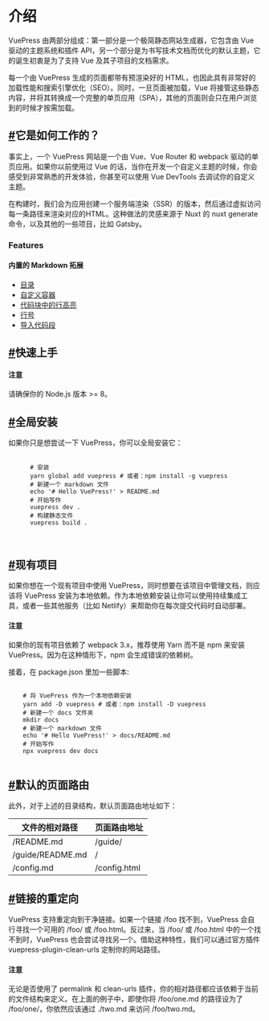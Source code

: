 <div class="md">
  <h1>介绍</h1>
  <p>VuePress 由两部分组成：第一部分是一个<a>极简静态网站生成器</a>，它包含由 Vue 驱动的主题系统和插件 API，另一个部分是为书写技术文档而优化的默认主题，它的诞生初衷是为了支持 Vue 及其子项目的文档需求。</p>
  <p>每一个由 VuePress 生成的页面都带有预渲染好的 HTML，也因此具有非常好的加载性能和搜索引擎优化（SEO）。同时，一旦页面被加载，Vue 将接管这些静态内容，并将其转换成一个完整的单页应用（SPA），其他的页面则会只在用户浏览到的时候才按需加载。</p>
  <div class="mb_70"></div>
  <h2 id="1_1"><a href="#1_1">#</a>它是如何工作的？</h2>
  <p>事实上，一个 VuePress 网站是一个由 Vue、Vue Router 和 webpack 驱动的单页应用。如果你以前使用过 Vue 的话，当你在开发一个自定义主题的时候，你会感受到非常熟悉的开发体验，你甚至可以使用 Vue DevTools 去调试你的自定义主题。</p>
  <p>在构建时，我们会为应用创建一个服务端渲染（SSR）的版本，然后通过虚拟访问每一条路径来渲染对应的HTML。这种做法的灵感来源于 Nuxt 的 nuxt generate 命令，以及其他的一些项目，比如 Gatsby。</p>
  <h3>Features</h3>
  <h4>内置的 Markdown 拓展</h4>
  <ul>
    <li><a href="">目录</a></li>
    <li><a href="">自定义容器</a></li>
    <li><a href="">代码块中的行高亮</a></li>
    <li><a href="">行号</a></li>
    <li><a href="">导入代码段</a></li>
  </ul>
  <div class="mb_70"></div>
  <h2 id="1_2"><a href="#1_2">#</a>快速上手</h2>
  <div class="yellow">
    <h4>注意</h4>
    <p>请确保你的 Node.js 版本 >= 8。</p>
  </div>
  <div class="mb_70"></div>
  <h2 id="1_3"><a href="#1_3">#</a>全局安装</h2>
  <p>如果你只是想尝试一下 VuePress，你可以全局安装它：</p>
  <pre class='hljs'>
    <code>
      # 安装
      yarn global add vuepress # 或者：npm install -g vuepress
      # 新建一个 markdown 文件
      echo '# Hello VuePress!' > README.md
      # 开始写作
      vuepress dev .
      # 构建静态文件
      vuepress build .
    </code>
  </pre>
  <div class="mb_70"></div>
  <h2 id="1_4"><a href="#1_4">#</a>现有项目</h2>
  <p>如果你想在一个现有项目中使用 VuePress，同时想要在该项目中管理文档，则应该将 VuePress 安装为本地依赖。作为本地依赖安装让你可以使用持续集成工具，或者一些其他服务（比如 Netlify）来帮助你在每次提交代码时自动部署。</p>
  <div class="yellow">
    <h4>注意</h4>
    <p>如果你的现有项目依赖了 webpack 3.x，推荐使用 Yarn 而不是 npm 来安装 VuePress。因为在这种情形下，npm 会生成错误的依赖树。</p>
  </div>
  <p>接着，在 package.json 里加一些脚本:</p>
  <pre class='hljs'><code>
    # 将 VuePress 作为一个本地依赖安装
    yarn add -D vuepress # 或者：npm install -D vuepress
    # 新建一个 docs 文件夹
    mkdir docs
    # 新建一个 markdown 文件
    echo '# Hello VuePress!' > docs/README.md
    # 开始写作
    npx vuepress dev docs
  </code></pre>
  <div class="mb_70"></div>
  <h2 id="1_5"><a href="#1_5">#</a>默认的页面路由</h2>
  <p>此外，对于上述的目录结构，默认页面路由地址如下：</p>
  <table>
    <thead>
      <tr>
        <th>文件的相对路径</th>
        <th>页面路由地址</th>
      </tr>
    </thead>
    <tbody>
      <tr>
        <td>/README.md</td>
        <td>/guide/</td>
      </tr>
      <tr>
        <td>/guide/README.md</td>
        <td>/</td>
      </tr>
      <tr>
        <td>/config.md</td>
        <td>/config.html</td>
      </tr>
    </tbody>
  </table>
  <div class="mb_70"></div>
  <h2 id="1_6"><a href="#1_6">#</a>链接的重定向</h2>
  <p>VuePress 支持重定向到干净链接。如果一个链接 /foo 找不到，VuePress 会自行寻找一个可用的 /foo/ 或 /foo.html。反过来，当 /foo/ 或 /foo.html 中的一个找不到时，VuePress 也会尝试寻找另一个。借助这种特性，我们可以通过官方插件 vuepress-plugin-clean-urls 定制你的网站路径。</p>
  <div class="green">
    <h4>注意</h4>
    <p>无论是否使用了 permalink 和 clean-urls 插件，你的相对路径都应该依赖于当前的文件结构来定义。在上面的例子中，即使你将 /foo/one.md 的路径设为了 /foo/one/，你依然应该通过 ./two.md 来访问 /foo/two.md。</p>
  </div>
</div>